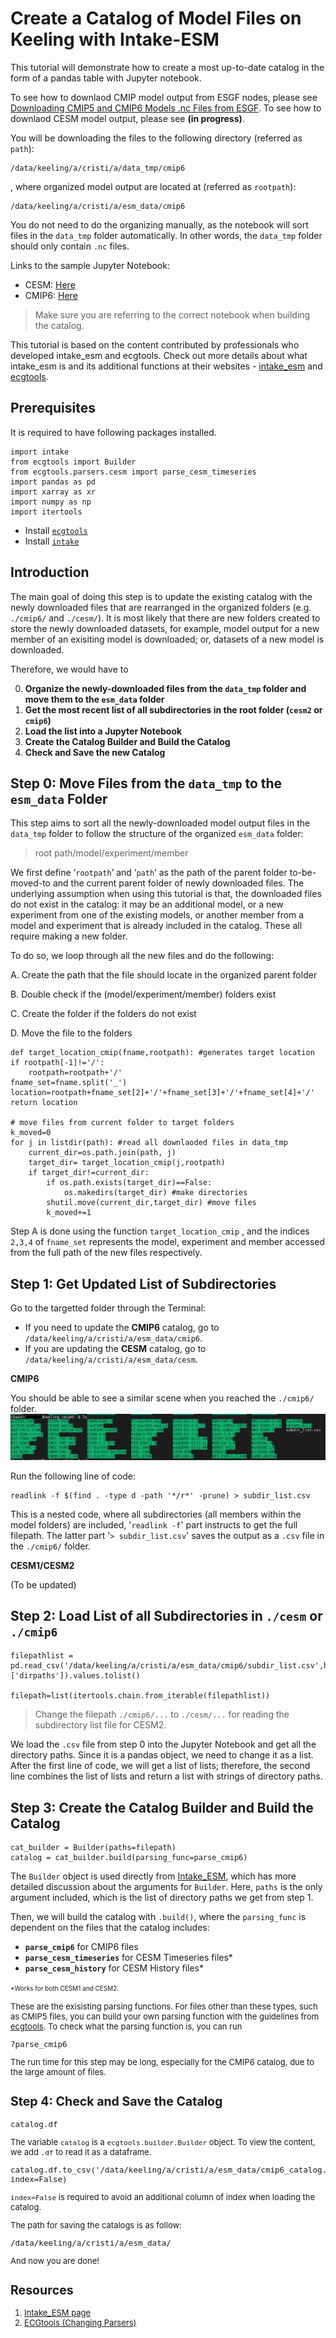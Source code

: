 # Create a Catalog of Model Files on Keeling with Intake-ESM

This tutorial will demonstrate how to create a most up-to-date catalog in the form of a pandas table with Jupyter notebook. 

To see how to downlaod CMIP model output from ESGF nodes, please see [Downloading CMIP5 and CMIP6 Models .nc Files from ESGF](../documentation/downloading_CMIP5_and_CMIP6_Models_.nc_Files_from_ESGF.md). 
To see how to downlaod CESM model output, please see **(in progress)**. 

You will be downloading the files to the following directory (referred as `path`): 

    /data/keeling/a/cristi/a/data_tmp/cmip6

, where organized model output are located at (referred as `rootpath`): 

    /data/keeling/a/cristi/a/esm_data/cmip6

You do not need to do the organizing manually, as the notebook will sort files in the `data_tmp` folder automatically. In other words, the `data_tmp` folder should only contain `.nc` files. 

Links to the sample Jupyter Notebook: 

- CESM: [Here](../tutorials/create_catalog_cesm.ipynb)
- CMIP6: [Here](../tutorials/create_catalog_cmip6.ipynb)

>Make sure you are referring to the correct notebook when building the catalog. 

This tutorial is based on the content contributed by professionals who developed intake_esm and ecgtools. Check out more details about what intake_esm is and its additional functions at their websites - [intake_esm](https://intake-esm.readthedocs.io/en/stable/how-to/build-a-catalog-from-timeseries-files.html) and [ecgtools](https://ecgtools.readthedocs.io/en/latest/how-to/use-a-custom-parser.html). 

## Prerequisites
It is required to have following packages installed. 
   
    import intake
    from ecgtools import Builder
    from ecgtools.parsers.cesm import parse_cesm_timeseries
    import pandas as pd 
    import xarray as xr
    import numpy as np
    import itertools

- Install [`ecgtools`](https://ecgtools.readthedocs.io/en/latest/how-to/install-ecgtools.html)
- Install [`intake`](https://intake-esm.readthedocs.io/en/stable/how-to/install-intake-esm.html)

## Introduction 
The main goal of doing this step is to update the existing catalog with the newly downloaded files that are rearranged in the organized folders (e.g. `./cmip6/` and `./cesm/`). It is most likely that there are new folders created to store the newly downloaded datasets, for example, model output for a new member of an exisiting model is downloaded; or, datasets of a new model is downloaded. 

Therefore, we would have to 

0. **Organize the newly-downloaded files from the `data_tmp` folder and move them to the `esm_data` folder** 
1. **Get the most recent list of all subdirectories in the root folder (`cesm2` or `cmip6`)**
2. **Load the list into a Jupyter Notebook**
3. **Create the Catalog Builder and Build the Catalog**
4. **Check and Save the new Catalog**

## Step 0: Move Files from the `data_tmp` to the `esm_data` Folder
This step aims to sort all the newly-downloaded model output files in the `data_tmp` folder to follow the structure of the organized `esm_data` folder:

>root path/model/experiment/member

We first define ‘`rootpath`’ and ‘`path`’ as the path of the parent folder to-be-moved-to and the current parent folder of newly downloaded files.
The underlying assumption when using this tutorial is that, the downloaded files do not exist in the catalog: it may be an additional model, or a new experiment  from one of the existing models, or another member from a model and experiment that is already included in the catalog. These all require making a new folder.

To do so, we loop through all the new files and do the following:

A. Create the path that the file should locate in the organized parent folder

B. Double check if the (model/experiment/member) folders exist

C. Create the folder if the folders do not exist

D. Move the file to the folders
    
    def target_location_cmip(fname,rootpath): #generates target location 
    if rootpath[-1]!='/':
        rootpath=rootpath+'/'
    fname_set=fname.split('_')     
    location=rootpath+fname_set[2]+'/'+fname_set[3]+'/'+fname_set[4]+'/'    
    return location

    # move files from current folder to target folders
    k_moved=0
    for j in listdir(path): #read all downlaoded files in data_tmp
        current_dir=os.path.join(path, j) 
        target_dir= target_location_cmip(j,rootpath)
        if target_dir!=current_dir:
            if os.path.exists(target_dir)==False:
                os.makedirs(target_dir) #make directories 
            shutil.move(current_dir,target_dir) #move files 
            k_moved+=1

Step A is done using the function `target_location_cmip` , and the indices `2,3,4` of `fname_set` represents the model, experiment and member accessed from the full path of the new files respectively.

## Step 1: Get Updated List of Subdirectories 
Go to the targetted folder through the Terminal: 
- If you need to update the **CMIP6** catalog, go to `/data/keeling/a/cristi/a/esm_data/cmip6`. 
- If you are updating the **CESM** catalog, go to `/data/keeling/a/cristi/a/esm_data/cesm`. 

**CMIP6**

You should be able to see a similar scene when you reached the `./cmip6/` folder.  
![cmip6_folder_dir](../images/cmip6_folder_dir.png)

Run the following line of code: 
    
    readlink -f $(find . -type d -path '*/r*' -prune) > subdir_list.csv

This is a nested code, where all subdirectories (all members within the model folders) are included, '`readlink -f`' part instructs to get the full filepath. The latter part '`> subdir_list.csv`' saves the output as a `.csv` file in the `./cmip6/` folder. 

**CESM1/CESM2** 

(To be updated)

## Step 2: Load List of all Subdirectories in `./cesm` or `./cmip6`

    filepathlist = pd.read_csv('/data/keeling/a/cristi/a/esm_data/cmip6/subdir_list.csv',header=None,names=['dirpaths']).values.tolist()
    
    filepath=list(itertools.chain.from_iterable(filepathlist))

> Change the filepath `./cmip6/...` to `./cesm/...` for reading the subdirectory list file for CESM2. 

We load the `.csv` file from step 0 into the Jupyter Notebook and get all the directory paths. Since it is a pandas object, we need to change it as a list. After the first line of code, we will get a list of lists; therefore, the second line combines the list of lists and return a list with strings of directory paths. 

## Step 3: Create the Catalog Builder and Build the Catalog 

    cat_builder = Builder(paths=filepath)
    catalog = cat_builder.build(parsing_func=parse_cmip6)

The `Builder` object is used directly from [Intake_ESM](https://intake-esm.readthedocs.io/en/stable/how-to/build-a-catalog-from-timeseries-files.html), which has more detailed discussion about the arguments for `Builder`. Here, `paths` is the only argument included, which is the list of directory paths we get from step 1. 

Then, we will build the catalog with `.build()`, where the `parsing_func` is dependent on the files that the catalog includes:

- **`parse_cmip6`** for CMIP6 files 
- **`parse_cesm_timeseries`** for CESM Timeseries files*
- **`parse_cesm_history`** for CESM History files*

<font size = 1> *Works for both CESM1 and CESM2. 

<font size =2>

These are the exisisting parsing functions. For files other than these types, such as CMIP5 files, you can build your own parsing function with the guidelines from [ecgtools](https://ecgtools.readthedocs.io/en/latest/how-to/use-a-custom-parser.html). To check what the parsing function is, you can run

    ?parse_cmip6

The run time for this step may be long, especially for the CMIP6 catalog, due to the large amount of files. 


## Step 4: Check and Save the Catalog

    catalog.df

The variable `catalog` is a `ecgtools.builder.Builder` object. To view the content, we add `.df` to read it as a dataframe. 

    catalog.df.to_csv('/data/keeling/a/cristi/a/esm_data/cmip6_catalog.csv', index=False)

`index=False` is required to avoid an additional column of index when loading the catalog. 

The path for saving the catalogs is as follow: 

    /data/keeling/a/cristi/a/esm_data/


And now you are done! 













## Resources 
1. [Intake_ESM page](https://intake-esm.readthedocs.io/en/stable/how-to/build-a-catalog-from-timeseries-files.html)
2. [ECGtools (Changing Parsers)](https://ecgtools.readthedocs.io/en/latest/how-to/use-a-custom-parser.html)
